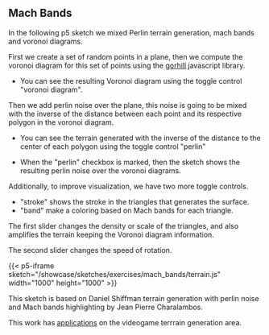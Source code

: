 ## Mach Bands

In the following p5 sketch we mixed Perlin terrain generation, mach bands and voronoi diagrams.

First we create a set of random points in a plane, then we compute the voronoi diagram for this set of points using the [gorhill](https://github.com/gorhill/Javascript-Voronoi) javascript library.

- You can see the resulting Voronoi diagram using the toggle control "voronoi diagram".

Then we add perlin noise over the plane, this noise is going to be mixed with the inverse of the distance between each point and its respective polygon in the voronoi diagram.

- You can see the terrain generated with the inverse of the distance to the center of each polygon using the toggle control "perlin"

- When the "perlin" checkbox is marked, then the sketch shows the resulting perlin noise over the voronoi diagrams.

Additionally, to improve visualization, we have two more toggle controls.
- "stroke" shows the stroke in the triangles that generates the surface.
- "band" make a coloring based on Mach bands for each triangle.

The first slider changes the density or scale of the triangles, and also amplifies the terrain keeping the Voronoi diagram information.

The second slider changes the speed of rotation.

{{< p5-iframe sketch="/showcase/sketches/exercises/mach_bands/terrain.js" width="1000" height="1000" >}}

This sketch is based on Daniel Shiffman terrain generation with perlin noise and Mach bands highlighting by Jean Pierre Charalambos.

This work has [applications](https://www.redblobgames.com/x/2022-voronoi-maps-tutorial/) on the videogame terrrain generation area.
